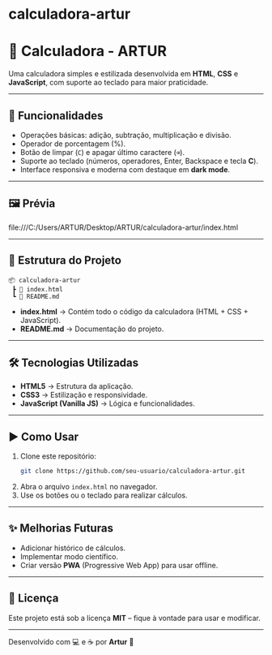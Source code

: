 # calculadora-artur

# 🧮 Calculadora - ARTUR

Uma calculadora simples e estilizada desenvolvida em **HTML**, **CSS** e **JavaScript**, com suporte ao teclado para maior praticidade.

---

## 🚀 Funcionalidades
- Operações básicas: adição, subtração, multiplicação e divisão.  
- Operador de porcentagem (%).  
- Botão de limpar (`C`) e apagar último caractere (`⌫`).  
- Suporte ao teclado (números, operadores, Enter, Backspace e tecla **C**).  
- Interface responsiva e moderna com destaque em **dark mode**.

---

## 🖼️ Prévia
file:///C:/Users/ARTUR/Desktop/ARTUR/calculadora-artur/index.html

---

## 📂 Estrutura do Projeto
```
📦 calculadora-artur
 ┣ 📜 index.html
 ┗ 📜 README.md
```

- **index.html** → Contém todo o código da calculadora (HTML + CSS + JavaScript).
- **README.md** → Documentação do projeto.

---

## 🛠️ Tecnologias Utilizadas
- **HTML5** → Estrutura da aplicação.  
- **CSS3** → Estilização e responsividade.  
- **JavaScript (Vanilla JS)** → Lógica e funcionalidades.  

---

## ▶️ Como Usar
1. Clone este repositório:
   ```bash
   git clone https://github.com/seu-usuario/calculadora-artur.git
   ```
2. Abra o arquivo `index.html` no navegador.  
3. Use os botões ou o teclado para realizar cálculos.  

---

## ✨ Melhorias Futuras
- Adicionar histórico de cálculos.  
- Implementar modo científico.  
- Criar versão **PWA** (Progressive Web App) para usar offline.  

---

## 📜 Licença
Este projeto está sob a licença **MIT** – fique à vontade para usar e modificar.  

---

Desenvolvido com 💻 e ☕ por **Artur** 🚀
